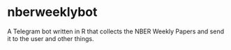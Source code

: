 # nberweeklybot
A Telegram bot written in R that collects the NBER Weekly Papers and send it to the user and other things.

